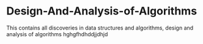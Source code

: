 # Design-And-Analysis-of-Algorithms
This contains all discoveries in data structures and algorithms, design and analysis of algorithms
hghgfhdhddjjdhjd
